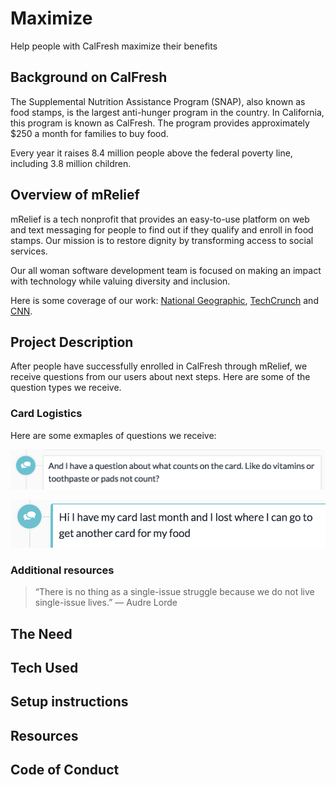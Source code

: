 # Maximize
Help people with CalFresh maximize their benefits

## Background on CalFresh

The Supplemental Nutrition Assistance Program (SNAP), also known as food stamps, is the largest anti-hunger program in the country. In California, this program is known as CalFresh. The program provides approximately $250 a month for families to buy food.

Every year it raises 8.4 million people above the federal poverty line, including 3.8 million children.


## Overview of mRelief

mRelief is a tech nonprofit that provides an easy-to-use platform on web and text messaging for people to find out if they qualify and enroll in food stamps. Our mission is to restore dignity by transforming access to social services.

Our all woman software development team is focused on making an impact with technology while valuing diversity and inclusion.

Here is some coverage of our work: [National Geographic](https://news.nationalgeographic.com/2018/02/chasing-genius-food-aid-text-mrelief/?beta=true), [TechCrunch](https://techcrunch.com/2018/01/08/mrelief-launches-end-to-end-food-stamp-enrollment-service/) and [CNN](http://money.cnn.com/2017/01/12/technology/future-cities-accelerator-winners/index.html).


## Project Description

After people have successfully enrolled in CalFresh through mRelief, we receive questions from our users about next steps. Here are some of the question types we receive.

### Card Logistics

Here are some exmaples of questions we receive:

![](other-products.png)

![](lost-card.png)


### Additional resources

> “There is no thing as a single-issue struggle because we do not live single-issue lives.”
> ― Audre Lorde


## The Need

## Tech Used

## Setup instructions

## Resources


## Code of Conduct
